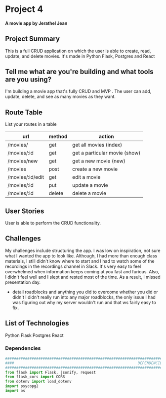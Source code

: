 # Project 4

####  A movie app by Jerathel Jean

## Project Summary

This is a full CRUD application on which the user is able to create, read, update, and delete movies.  It's made in Python Flask, Postgres and React

## Tell me what are you're building and what tools are you using?

I'm building a movie app  that's fully  CRUD  and MVP .  The user can add, update, delete, and see as many movies as they want.

## Route Table

List your routes in a table

| url             | method | action                                         |
| --------------- | ------ | -------------------------------------- |
| /movies/         | get    | get all movies (index)               |
| /movies/:id      | get    | get a particular movie (show)  |
| /movies/new      | get    | get a new movie (new)          |
| /movies          | post   | create a new movie                   |
| /movies/:id/edit | get    | edit a movie                           |
| /movies/:id      | put    | update a movie                        |
| /movies/:id      | delete | delete a movie                        |

## User Stories

User is able to perform the CRUD functionality.

## Challenges

My challenges include structuring the app. I was low on inspiration, not sure what I wanted the app to look like. Although, I had more than enough class materials, I still didn't know where to start and I had to watch some of the recordings in the recordings channel in Slack. It's very easy to feel overwhelmed when information keeps coming at you fast and furious. Also, I didn't feel well and I slept and rested most of the time. As a result, I missed presentation day.

- detail roadblocks and anything you did to overcome whether you did or didn't
  I didn't really run into any major roadblocks, the only issue I had was figuring out why my server wouldn't run and that ws fairly easy to fix.

## List of Technologies

Python
Flask
Postgres
React

### Dependencies

```python
################################################################################################
####                                                        DEPENDENCIES
################################################################################################
from flask import Flask, jsonify, request
from flask_cors import CORS
from dotenv import load_dotenv
import psycopg2
import os
```
